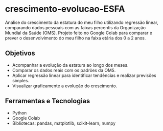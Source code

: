 # crescimento-evolucao-ESFA
Análise do crescimento da estatura do meu filho  utilizando regressão linear, comparando dados pessoais com as faixas percentis da Organização Mundial da Saúde (OMS). Projeto feito no Google Colab para comparar e prever o desenvolvimento do meu filho na faixa etária dos  0 a 2 anos.

## Objetivos

- Acompanhar a evolução da estatura ao longo dos meses.
- Comparar os dados reais com os padrões da OMS.
- Aplicar regressão linear para identificar tendências e realizar previsões simples.
- Visualizar graficamente a evolução do crescimento.

## Ferramentas e Tecnologias

- Python
- Google Colab
- Bibliotecas: pandas, matplotlib, scikit-learn, numpy
